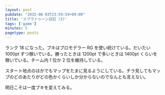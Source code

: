 ```yaml
---
layout: post
pubdate: "2015-06-03T23:59:59+09:00"
title: 'スプラトゥーン日記 (3)'
tags: ['game']
minutes: 5
pagetype: posts
---
```

ランク 18 になった。ブキはプロモデラー RG を使い続けている。だいたい 1000pt ずつ稼いでいる。勝ったときは 1200pt で多いときは 1400pt くらいを稼いでいる。チーム内 1 位か 2 位を維持している。

スタート地点のほかでもマップをたまに見るようにしている。チラ見してもマップのどのあたりがどの色かくらいしか分からないのでなんとも言えない。

明日こそは一度ブキを変えてみる。
